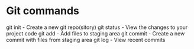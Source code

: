 # Git commands

git init - Create a new git repo(sitory)
git status - View the changes to your project code
git add - Add files to staging area
git commit - Create a new commit with files from staging area
git log - View recent commits